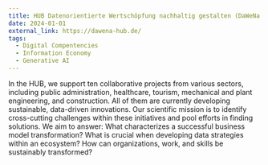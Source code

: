 ```yaml
---
title: HUB Datenorientierte Wertschöpfung nachhaltig gestalten (DaWeNa Hub)
date: 2024-01-01
external_link: https://dawena-hub.de/
tags:
  - Digital Compentencies
  - Information Economy
  - Generative AI
---
```


In the HUB, we support ten collaborative projects from various sectors, including public administration, healthcare, tourism, mechanical and plant engineering, and construction. All of them are currently developing sustainable, data-driven innovations. Our scientific mission is to identify cross-cutting challenges within these initiatives and pool efforts in finding solutions. We aim to answer: What characterizes a successful business model transformation? What is crucial when developing data strategies within an ecosystem? How can organizations, work, and skills be sustainably transformed?

<!--more-->
